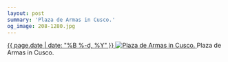```yaml
---
layout: post
summary: 'Plaza de Armas in Cusco.'
og_image: 208-1280.jpg
---
```


<p>
 <time>
  <a href="/208">
   {{ page.date | date: "%B %-d, %Y" }}
  </a>
 </time>
 <a href="/208">
  <img alt="Plaza de Armas in Cusco." data-taken="11/18/2013" sizes="(min-width: 700px) 50vw, calc(100vw - 2rem)" src="{{ site.assets_url }}/208-640.jpg" srcset="{{ site.assets_url }}/208-1280.jpg 1280w, {{ site.assets_url }}/208-960.jpg 960w, {{ site.assets_url }}/208-640.jpg 640w, {{ site.assets_url }}/208-320.jpg 320w"/>
 </a>
 <span>
  Plaza de Armas in Cusco.
 </span>
</p>
